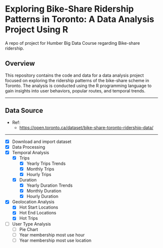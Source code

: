 # Exploring Bike-Share Ridership Patterns in Toronto: A Data Analysis Project Using R

A repo of project for Humber Big Data Course regarding Bike-share ridership.

## Overview

This repository contains the code and data for a data analysis project focused on exploring the ridership patterns of the bike-share scheme in Toronto. The analysis is conducted using the R programming language to gain insights into user behaviors, popular routes, and temporal trends.

---

## Data Source

- Ref:
  - https://open.toronto.ca/dataset/bike-share-toronto-ridership-data/

---

- [x] Download and import dataset
- [x] Data Processing
- [x] Temporal Analysis
  - [x] Trips
    - [x] Yearly Trips Trends
    - [x] Monthly Trips
    - [x] Hourly Trips
  - [x] Duration
    - [x] Yearly Duration Trends
    - [x] Monthly Duration
    - [x] Hourly Duration
- [x] Geolocation Analysis
  - [x] Hot Start Locations
  - [x] Hot End Locations
  - [x] Hot Trips
- [ ] User Type Analysis
  - [ ] Pie Chart
  - [ ] Year membership most use hour
  - [ ] Year membership most use location
